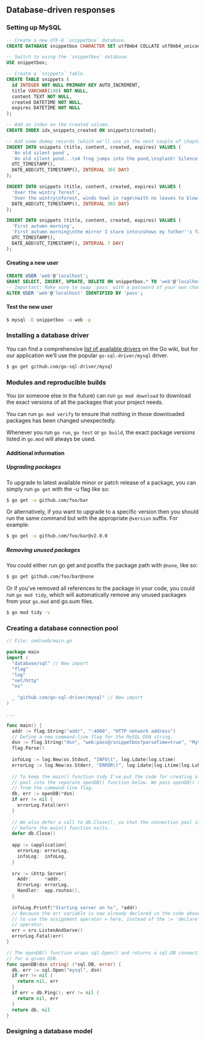 ## Database-driven responses

### Setting up MySQL

```sql
-- Create a new UTF-8 `snippetbox` database.
CREATE DATABASE snippetbox CHARACTER SET utf8mb4 COLLATE utf8mb4_unicode_ci; 

-- Switch to using the `snippetbox` database.
USE snippetbox;
```

```sql
-- Create a `snippets` table.
CREATE TABLE snippets ( 
  id INTEGER NOT NULL PRIMARY KEY AUTO_INCREMENT,  
  title VARCHAR(100) NOT NULL,  
  content TEXT NOT NULL,  
  created DATETIME NOT NULL,  
  expires DATETIME NOT NULL 
); 

-- Add an index on the created column.
CREATE INDEX idx_snippets_created ON snippets(created);
```

```sql
-- Add some dummy records (which we'll use in the next couple of chapters).
INSERT INTO snippets (title, content, created, expires) VALUES ( 
  'An old silent pond',    
  'An old silent pond...\nA frog jumps into the pond,\nsplash! Silence again.\n\n– Matsuo Bashō',   
  UTC_TIMESTAMP(),   
  DATE_ADD(UTC_TIMESTAMP(), INTERVAL 365 DAY) 
);

INSERT INTO snippets (title, content, created, expires) VALUES (   
  'Over the wintry forest',   
  'Over the wintry\nforest, winds howl in rage\nwith no leaves to blow.\n\n– Natsume Soseki',   UTC_TIMESTAMP(),  
  DATE_ADD(UTC_TIMESTAMP(), INTERVAL 365 DAY) 
); 

INSERT INTO snippets (title, content, created, expires) VALUES (  
  'First autumn morning',   
  'First autumn morning\nthe mirror I stare into\nshows my father''s face.\n\n– Murakami Kijo',   
  UTC_TIMESTAMP(),  
  DATE_ADD(UTC_TIMESTAMP(), INTERVAL 7 DAY) 
);
```

#### Creating a new user

```sql
CREATE USER 'web'@'localhost'; 
GRANT SELECT, INSERT, UPDATE, DELETE ON snippetbox.* TO 'web'@'localhost'; 
-- Important: Make sure to swap 'pass' with a password of your own choosing.
ALTER USER 'web'@'localhost' IDENTIFIED BY 'pass';
```

#### Test the new user

```bash
$ mysql -D snippetbox -u web -p
```

### Installing a database driver

You can find a comprehensive [list of available drivers](https://go.dev/wiki/SQLDrivers) on the Go wiki, but for our application we’ll use the popular `go-sql-driver/mysql` driver.

```bash
$ go get github.com/go-sql-driver/mysql
```

### Modules and reproducible builds

You (or someone else in the future) can run `go mod download` to download the exact versions of all the packages that your project needs.

You can run `go mod verify` to ensure that nothing in those downloaded packages has been changed unexpectedly.

Whenever you run `go run`, `go test` or `go build`, the exact package versions listed in `go.mod` will always be used.

#### Additional information

##### Upgrading packages

To upgrade to latest available minor or patch release of a package, you can simply run `go get` with the -u flag like so:

```bash
$ go get -u github.com/foo/bar
```

Or alternatively, if you want to upgrade to a specific version then you should run the same command but with the appropriate `@version` suffix. For example:

```bash
$ go get -u github.com/foo/bar@v2.0.0
```

##### Removing unused packages

You could either run go get and postfix the package path with `@none`, like so:

```bash
$ go get github.com/foo/bar@none
```

Or if you’ve removed all references to the package in your code, you could run `go mod tidy`, which will automatically remove any unused packages from your `go.mod` and go.sum files.

```bash
$ go mod tidy -v
```

### Creating a database connection pool

```go
// File: cmd/web/main.go 

package main 
import ( 
  "database/sql" // New import  
  "flag"   
  "log" 
  "net/http"   
  "os"  
  
  _ "github.com/go-sql-driver/mysql" // New import 
)

...

func main() {  
  addr := flag.String("addr", ":4000", "HTTP network address")  
  // Define a new command-line flag for the MySQL DSN string.
  dsn := flag.String("dsn", "web:pass@/snippetbox?parseTime=true", "MySQL data source name")        
  flag.Parse()  
  
  infoLog := log.New(os.Stdout, "INFO\t", log.Ldate|log.Ltime)  
  errorLog := log.New(os.Stderr, "ERROR\t", log.Ldate|log.Ltime|log.Lshortfile) 
  
  // To keep the main() function tidy I've put the code for creating a connection   
  // pool into the separate openDB() function below. We pass openDB() the DSN  
  // from the command-line flag.
  db, err := openDB(*dsn) 
  if err != nil {    
    errorLog.Fatal(err)  
  }    
  
  // We also defer a call to db.Close(), so that the connection pool is closed  
  // before the main() function exits.
  defer db.Close()   
  
  app := &application{    
    errorLog: errorLog,     
    infoLog:  infoLog,  
  }    
  
  srv := &http.Server{    
    Addr:     *addr,     
    ErrorLog: errorLog,     
    Handler:  app.routes(),    
  }    
  
  infoLog.Printf("Starting server on %s", *addr)   
  // Because the err variable is now already declared in the code above, we need   
  // to use the assignment operator = here, instead of the := 'declare and assign'   
  // operator.
  err = srv.ListenAndServe()  
  errorLog.Fatal(err) 
} 

// The openDB() function wraps sql.Open() and returns a sql.DB connection pool 
// for a given DSN.
func openDB(dsn string) (*sql.DB, error) {  
  db, err := sql.Open("mysql", dsn)  
  if err != nil {   
    return nil, err  
  }   
  if err = db.Ping(); err != nil {    
    return nil, err   
  }    
  return db, nil 
}
```

### Designing a database model
